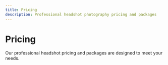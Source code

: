 ```yaml
---
title: Pricing
description: Professional headshot photography pricing and packages
---
```


# Pricing

Our professional headshot pricing and packages are designed to meet your needs.

